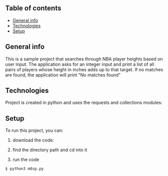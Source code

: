## Table of contents
* [General info](#general-info)
* [Technologies](#technologies)
* [Setup](#setup)

## General info
This is a sample project that searches through NBA player heights based on user input.
The application asks for an integer input and print a list of all pairs of players whose height in inches adds up to that target. If no matches are found, the application will print "No matches found"
	
## Technologies
Project is created in python and uses the requests and collections modules:

	
## Setup
To run this project, you can: 
1. download the code:

2. find the directory path and cd into it

3. run the code
```
$ python3 m8sp.py
```

